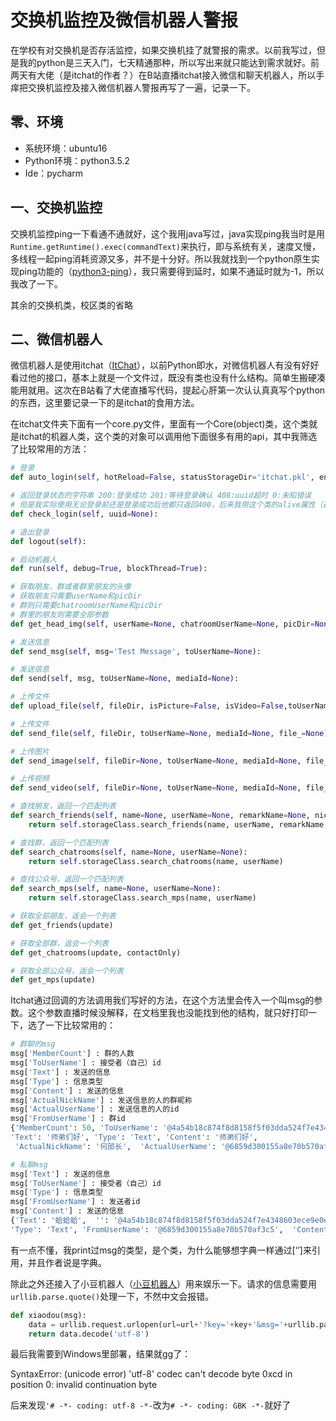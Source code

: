 # 交换机监控及微信机器人警报

在学校有对交换机是否存活监控，如果交换机挂了就警报的需求。以前我写过，但是我的python是三天入门，七天精通那种，所以写出来就只能达到需求就好。前两天有大佬（是itchat的作者？）在B站直播itchat接入微信和聊天机器人，所以手痒把交换机监控及接入微信机器人警报再写了一遍，记录一下。
## 零、环境
* 系统环境：ubuntu16
* Python环境：python3.5.2
* Ide：pycharm
## 一、交换机监控

交换机监控ping一下看通不通就好，这个我用java写过，java实现ping我当时是用`Runtime.getRuntime().exec(commandText)`来执行，即与系统有关，速度又慢，多线程一起ping消耗资源又多，并不是十分好。所以我就找到一个python原生实现ping功能的（[python3-ping](https://github.com/emamirazavi/python3-ping "Markdown")），我只需要得到延时，如果不通延时就为-1，所以我改了一下。

其余的交换机类，校区类的省略
## 二、微信机器人

微信机器人是使用itchat（[ItChat](https://github.com/littlecodersh/ItChat "Markdown")），以前Python即水，对微信机器人有没有好好看过他的接口，基本上就是一个文件过，既没有类也没有什么结构。简单生搬硬凑能用就用。这次在B站看了大佬直播写代码，提起心肝第一次认认真真写个python的东西，这里要记录一下的是itchat的食用方法。

在itchat文件夹下面有一个core.py文件，里面有一个Core(object)类，这个类就是itchat的机器人类，这个类的对象可以调用他下面很多有用的api，其中我筛选了比较常用的方法：
```python
# 登录
def auto_login(self, hotReload=False, statusStorageDir='itchat.pkl', enableCmdQR=False, picDir=None, qrCallback=None, loginCallback=None, exitCallback=None):

# 返回登录状态的字符串 200:登录成功 201:等待登录确认 408:uuid超时 0:未知错误
# 但是我实际使用无论登录前还是登录成功后他都只返回400，后来我用这个类的alive属性（返回True or False）代替了这个方法
def check_login(self, uuid=None):

# 退出登录
def logout(self):

# 启动机器人
def run(self, debug=True, blockThread=True):

# 获取朋友、群或者群里朋友的头像
# 获取朋友只需要userName和picDir
# 群则只需要chatroomUserName和picDir
# 群里的朋友则需要全部参数
def get_head_img(self, userName=None, chatroomUserName=None, picDir=None):

# 发送信息
def send_msg(self, msg='Test Message', toUserName=None):

# 发送信息
def send(self, msg, toUserName=None, mediaId=None):

# 上传文件
def upload_file(self, fileDir, isPicture=False, isVideo=False,toUserName='filehelper', file_=None, preparedFile=None):

# 上传文件
def send_file(self, fileDir, toUserName=None, mediaId=None, file_=None):

# 上传图片
def send_image(self, fileDir=None, toUserName=None, mediaId=None, file_=None):

# 上传视频
def send_video(self, fileDir=None, toUserName=None, mediaId=None, file_=None):

# 查找朋友，返回一个匹配列表
def search_friends(self, name=None, userName=None, remarkName=None, nickName=None,wechatAccount=None):
    return self.storageClass.search_friends(name, userName, remarkName,nickName, wechatAccount)

# 查找群，返回一个匹配列表
def search_chatrooms(self, name=None, userName=None):
    return self.storageClass.search_chatrooms(name, userName)

# 查找公众号，返回一个匹配列表
def search_mps(self, name=None, userName=None):
    return self.storageClass.search_mps(name, userName)

# 获取全部朋友，返会一个列表
def get_friends(update)

# 获取全部群，返会一个列表
def get_chatrooms(update, contactOnly)

# 获取全部公众号，返会一个列表
def get_mps(update)
```

Itchat通过回调的方法调用我们写好的方法，在这个方法里会传入一个叫msg的参数。这个参数直播时候没解释，在文档里我也没能找到他的结构，就只好打印一下，选了一下比较常用的：
```python
# 群聊的msg
msg['MemberCount'] : 群的人数
msg['ToUserName'] : 接受者（自己）id
msg['Text'] : 发送的信息
msg['Type'] : 信息类型
msg['Content'] : 发送的信息
msg['ActualNickName'] : 发送信息的人的群昵称
msg['ActualUserName'] : 发送信息的人的id
msg['FromUserName'] : 群id
{'MemberCount': 50, 'ToUserName': '@4a54b18c874f8d8158f5f03dda524f7e4348603ece9e0ec460cf',
'Text': '师弟们好', 'Type': 'Text', 'Content': '师弟们好',
 'ActualNickName': '何部长',  'ActualUserName': '@6859d300155a8e70b570af3c5',  'FromUserName': '@@5e4f977c45d4d883dda1c9aba6aa1d282094fb3b6fdd8c759374d28be'}

# 私聊msg
msg['Text'] : 发送的信息
msg['ToUserName'] : 接受者（自己）id
msg['Type'] : 信息类型
msg['FromUserName'] : 发送者id
msg['Content'] : 发送的信息
{'Text': '蛤蛤蛤',  '': '@4a54b18c874f8d8158f5f03dda524f7e4348603ece9e0ec460cf',
'Type': 'Text', 'FromUserName': '@6859d300155a8e70b570af3c5',  'Content': '蛤蛤蛤'}
```

有一点不懂，我print过msg的类型，是个类，为什么能够想字典一样通过[‘’]来引用，并且作者说是字典。

除此之外还接入了小豆机器人（[小豆机器人](http://xiao.douqq.com/ "Markdown")）用来娱乐一下。请求的信息需要用`urllib.parse.quote()`处理一下，不然中文会报错。
```python
def xiaodou(msg):
    data = urllib.request.urlopen(url=url+'?key='+key+'&msg='+urllib.parse.quote(msg)).read()
    return data.decode('utf-8')
```

最后我需要到Windows里部署，结果就gg了：
    
SyntaxError: (unicode error) 'utf-8' codec can't decode byte 0xcd in position 0: invalid continuation byte

后来发现`'# -*- coding: utf-8 -*-`改为`# -*- coding: GBK -*-`就好了
